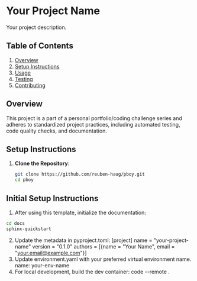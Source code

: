 # Your Project Name

Your project description.

## Table of Contents

1. [Overview](#overview)
2. [Setup Instructions](#setup-instructions)
3. [Usage](#usage)
4. [Testing](#testing)
5. [Contributing](#contributing)

## Overview

This project is a part of a personal portfolio/coding challenge series and adheres to standardized project practices, including automated testing, code quality checks, and documentation.

## Setup Instructions

1. **Clone the Repository**:
   ```bash
   git clone https://github.com/reuben-haug/pboy.git
   cd pboy
   ```

## Initial Setup Instructions

1. After using this template, initialize the documentation:
```bash
cd docs
sphinx-quickstart
```
2. Update the metadata in pyproject.toml:
[project]
name = "your-project-name"
version = "0.1.0"
authors = [{name = "Your Name", email = "your.email@example.com"}]
3. Update environment.yaml with your preferred virtual environment name.
name: your-env-name
4. For local development, build the dev container:
code --remote .